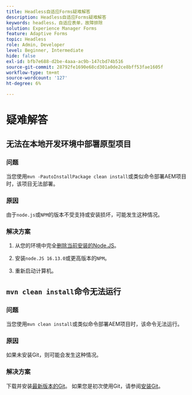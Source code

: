 ```yaml
---
title: Headless自适应Forms疑难解答
description: Headless自适应Forms疑难解答
keywords: headless，自适应表单，故障排除
solution: Experience Manager Forms
feature: Adaptive Forms
topic: Headless
role: Admin, Developer
level: Beginner, Intermediate
hide: false
exl-id: bfb7e688-d2be-4aaa-ac9b-147cbd74b516
source-git-commit: 28792fe1690e68cd301a0de2ce8bff53fae1605f
workflow-type: tm+mt
source-wordcount: '127'
ht-degree: 6%

---
```


# 疑难解答

## 无法在本地开发环境中部署原型项目

### 问题

当您使用`mvn -PautoInstallPackage clean install`或类似命令部署AEM项目时，该项目无法部署。

### 原因

由于`node.js`或`NPM`的版本不受支持或安装损坏，可能发生这种情况。

### 解决方案

1. 从您的环境中完全[删除当前安装的Node.JS](https://khushwantsehgal.wordpress.com/2022/06/28/how-to-remove-node-js-completely-from-windows-10/)。

1. 安装`node.JS 16.13.0`或更高版本的`NPM`。

1. 重新启动计算机。


## `mvn clean install`命令无法运行

### 问题

当您使用`mvn clean install`或类似命令部署AEM项目时，该命令无法运行。

### 原因

如果未安装Git，则可能会发生这种情况。

### 解决方案

下载并安装[最新版本的Git](https://git-scm.com/downloads)。 如果您是初次使用Git，请参阅[安装Git](https://git-scm.com/book/en/v2/Getting-Started-Installing-Git)。
